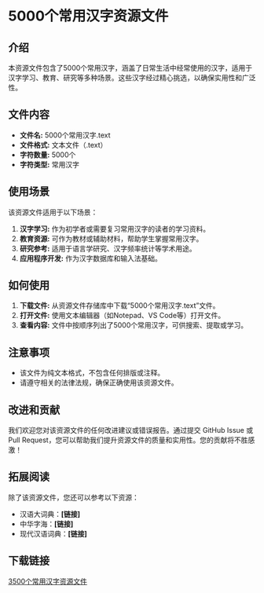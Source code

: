 # 5000个常用汉字资源文件

## 介绍

本资源文件包含了5000个常用汉字，涵盖了日常生活中经常使用的汉字，适用于汉字学习、教育、研究等多种场景。这些汉字经过精心挑选，以确保实用性和广泛性。

## 文件内容

- **文件名:** 5000个常用汉字.text
- **文件格式:** 文本文件（.text）
- **字符数量:** 5000个
- **字符类型:** 常用汉字

## 使用场景

该资源文件适用于以下场景：

1. **汉字学习:** 作为初学者或需要复习常用汉字的读者的学习资料。
2. **教育资源:** 可作为教材或辅助材料，帮助学生掌握常用汉字。
3. **研究参考:** 适用于语言学研究、汉字频率统计等学术用途。
4. **应用程序开发:** 作为汉字数据库和输入法基础。

## 如何使用

1. **下载文件:** 从资源文件存储库中下载“5000个常用汉字.text”文件。
2. **打开文件:** 使用文本编辑器（如Notepad、VS Code等）打开文件。
3. **查看内容:** 文件中按顺序列出了5000个常用汉字，可供搜索、提取或学习。

## 注意事项

- 该文件为纯文本格式，不包含任何排版或注释。
- 请遵守相关的法律法规，确保正确使用该资源文件。

## 改进和贡献

我们欢迎您对该资源文件的任何改进建议或错误报告。通过提交 GitHub Issue 或 Pull Request，您可以帮助我们提升资源文件的质量和实用性。您的贡献将不胜感激！

## 拓展阅读

除了该资源文件，您还可以参考以下资源：

- 汉语大词典：**[链接]**
- 中华字海：**[链接]**
- 现代汉语词典：**[链接]**

## 下载链接

[3500个常用汉字资源文件](https://pan.quark.cn/s/95551f2cddce)